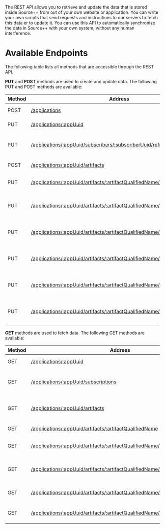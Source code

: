 The REST API allows you to retrieve and update the data that is stored inside
Source++ from out of your own website or application. You can write your own scripts 
that send requests and instructions to our servers to fetch this data or
to update it. You can use this API to automatically synchronize the data in 
Source++ with your own system, without any human interference.

# Available Endpoints

The following table lists all methods that are accessible through the REST API.

**PUT** and **POST** methods are used to create and update data. The following PUT and POST methods are available:

| Method   | Address                                                                                                            | Description                                      |
|----------|--------------------------------------------------------------------------------------------------------------------|--------------------------------------------------|
| POST     | [/applications](02-application-api.md/#create-application)                                                                               | Create application                               |
| PUT      | [/applications/:appUuid](02-application-api.md/#update-application)                                                                      | Update application                               |
| PUT      | [/applications/:appUuid/subscribers/:subscriberUuid/refresh](02-application-api.md/#refresh-subscriber-subscriptions)                    | Refresh subscriber's active subscriptions        |
| POST     | [/applications/:appUuid/artifacts](03-artifact-api.md/#create-source-artifact)                                                        | Create source artifact                           |
| PUT      | [/applications/:appUuid/artifacts/:artifactQualifiedName/config](03-artifact-api.md/#update-source-artifact-configuration)            | Update source artifact configuration             |
| PUT      | [/applications/:appUuid/artifacts/:artifactQualifiedName/unsubscribe](03-artifact-api.md/#unsubscribe-source-artifact-subscriptions)  | Unsubscribe from source artifact subscription(s) |
| PUT      | [/applications/:appUuid/artifacts/:artifactQualifiedName/metrics/subscribe](04-metric-api.md/#subscribe-artifact-metrics)       | Subscribe to source artifact's metrics           |
| PUT      | [/applications/:appUuid/artifacts/:artifactQualifiedName/metrics/unsubscribe](04-metric-api.md/#unsubscribe-artifact-metrics) | Unsubscribe from source artifact's metrics       |
| PUT      | [/applications/:appUuid/artifacts/:artifactQualifiedName/traces/subscribe](05-trace-api.md/#subscribe-artifact-traces)         | Subscribe to source artifact's traces            |
| PUT      | [/applications/:appUuid/artifacts/:artifactQualifiedName/traces/unsubscribe](05-trace-api.md/#unsubscribe-artifact-traces)   | Unsubscribe from source artifact's traces        |

**GET** methods are used to fetch data. The following GET methods are available:

| Method | Address                                                      | Description                           |
| ------ | ------------------------------------------------------------ | ------------------------------------- |
| GET    | [/applications/:appUuid](02-application-api.md/#get-application)                   | Get application                       |
| GET    | [/applications/:appUuid/subscriptions](02-application-api.md/#get-application-subscriptions) | Get application-wide subscriptions    |
| GET    | [/applications/:appUuid/artifacts](02-application-api.md/#get-application-artifacts) | Get application-wide source artifacts |
| GET    | [/applications/:appUuid/artifacts/:artifactQualifiedName](03-artifact-api.md/#get-source-artifact) | Get source artifact                   |
| GET    | [/applications/:appUuid/artifacts/:artifactQualifiedName/traces](05-trace-api.md/#get-artifact-traces) | Get traces for source artifact        |
| GET    | [/applications/:appUuid/artifacts/:artifactQualifiedName/traces/:traceId/spans](05-trace-api.md/#get-artifact-trace-span) | Get trace spans for source artifact   |
| GET    | [/applications/:appUuid/artifacts/:artifactQualifiedName/config](03-artifact-api.md/#get-source-artifact-configuration) | Get source artifact configuration     |
| GET    | [/applications/:appUuid/artifacts/:artifactQualifiedName/subscriptions](03-artifact-api.md/#get-source-artifact-subscriptions) | Get source artifact's subscriptions   |
